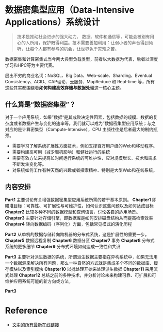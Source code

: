 # 数据密集型应用（Data-Intensive Applications）系统设计

>技术是推动社会进步的强大动力。 数据、软件和通信等，可能会被别有用心的人所用，保护既得利益。技术需要善加利用：让弱小者的声音得到倾听，让每个人都有参与的机会，让世界免于灾难之苦。


数据密集和计算密集式当今两大典型负载类型，前者以大数据为代表，后者以深度学习和HPC等为主要代表。

层出不穷的商业名词：NoSQL、Big Data、Web-scale、Sharding、Eventual Consistency、ACID、CAP理论、云服务、MapReduce 和 Real-time 等，所有这些其实都围绕着**如何构建高效存储与数据处理**这一核心主题。



## 什么算是“数据密集型”？
对于一个应用系统，如果”数据“是其成败决定性因素，包括数据的规模、数据的复杂度或者数据产生与变化的速率等，我们就可以成为”数据密集型应用系统；与之对应的是计算密集型（Compute-Intensive），CPU 主频往往是后者最大的制约瓶颈。


* 需要学习了解系统扩展性方面技术，例如支撑百万用户级的Web和移动程序。
* 需要构建高可用（减少宕机影响）和健壮运行的系统
* 需要有效方法来提高长时间运行系统的可维护性，应对规模增长、技术和需求不断发生变化等。
* 对系统如何工作有种天然的兴趣或者探索精神、特别是大型Web和在线系统。

 
## 内容安排
**Part1** 主要讨论有关增强数据密集型应用系统所需的若干基本原则。
	**Chapter1** 即瞄准目标：可靠性、可扩展性与可维护性，如何认识这些问题以及如何达成目标
	**Chapter2** 比较多种不同的数据模型和查询语言，讨论各自的适用场景。
	**Chapter3** 主要针对存储引擎，即数据库是如何安排磁盘结构从而提高检索效率
	**Chapter4** 转向数据编码（序列化）方面，包括常见模式的演化历程

**Part2** 从单机的数据存储转向跨机器的分布式系统，这是扩展性的重要一步。
	**Chapter5** 数据远程复制
	**Chapter6** 数据分区
	**Chapter7** 事务
	**Chapter8** 分布式系统的更多细节
	**Chapter9** 分布式环境如何达成一致性和共识

**Part3** 主要针对派生数据的系统，所谓派生数据主要指在异构系统中，如果无法用一个数据源来解决所有问题，那么一种自然的方式就是集成多个不同的数据库、缓存模块以及索引模块
	**Chapter10** 以批处理开始来处理派生数据
	**Chapter11** 采用流式处理
	**Chapter12** 总结之前的多种技术，并分析讨论未来构建可靠、可扩展和可维护应用系统可能的新方向或方法。


**Part3**



# Reference
* [文中的所有最新在线链接](https://github.com/ept/ddia-references)